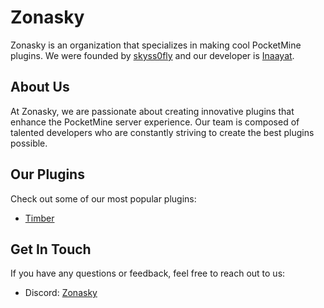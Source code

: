 # Zonasky

Zonasky is an organization that specializes in making cool PocketMine plugins. We were founded by [skyss0fly](https://github.com/skyss0fly) and our developer is [Inaayat](https://github.com/Inaay).

## About Us

At Zonasky, we are passionate about creating innovative plugins that enhance the PocketMine server experience. Our team is composed of talented developers who are constantly striving to create the best plugins possible.

## Our Plugins

Check out some of our most popular plugins:

- [Timber](https://github.com/Zonasky/Timber)

## Get In Touch

If you have any questions or feedback, feel free to reach out to us:

- Discord: [Zonasky](https://discord.gg/rmdAUjCZT4)
